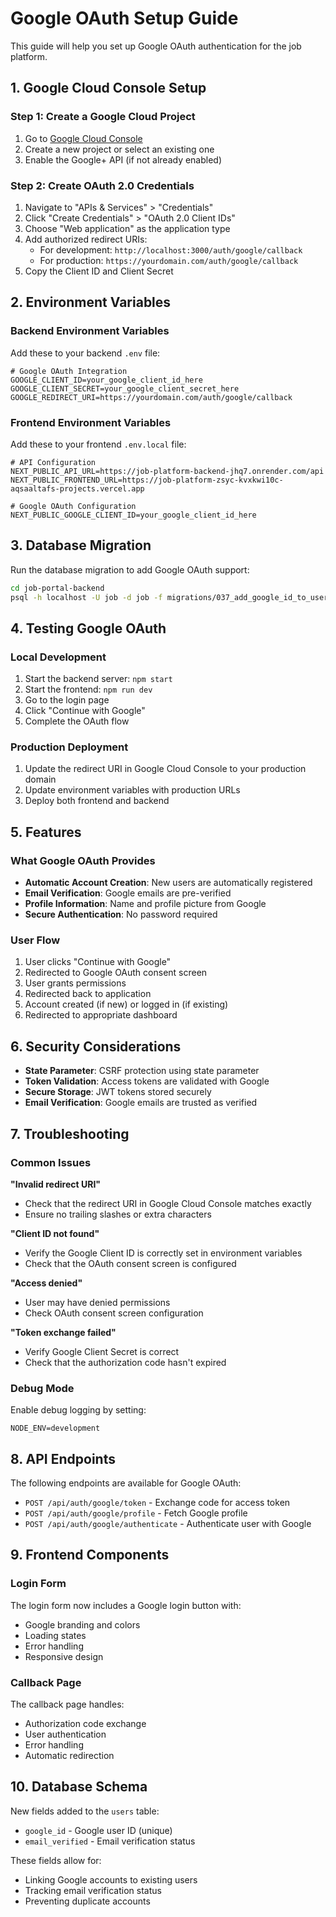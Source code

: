 # Google OAuth Setup Guide

This guide will help you set up Google OAuth authentication for the job platform.

## 1. Google Cloud Console Setup

### Step 1: Create a Google Cloud Project
1. Go to [Google Cloud Console](https://console.cloud.google.com/)
2. Create a new project or select an existing one
3. Enable the Google+ API (if not already enabled)

### Step 2: Create OAuth 2.0 Credentials
1. Navigate to "APIs & Services" > "Credentials"
2. Click "Create Credentials" > "OAuth 2.0 Client IDs"
3. Choose "Web application" as the application type
4. Add authorized redirect URIs:
   - For development: `http://localhost:3000/auth/google/callback`
   - For production: `https://yourdomain.com/auth/google/callback`
5. Copy the Client ID and Client Secret

## 2. Environment Variables

### Backend Environment Variables
Add these to your backend `.env` file:

```env
# Google OAuth Integration
GOOGLE_CLIENT_ID=your_google_client_id_here
GOOGLE_CLIENT_SECRET=your_google_client_secret_here
GOOGLE_REDIRECT_URI=https://yourdomain.com/auth/google/callback
```

### Frontend Environment Variables
Add these to your frontend `.env.local` file:

```env
# API Configuration
NEXT_PUBLIC_API_URL=https://job-platform-backend-jhq7.onrender.com/api
NEXT_PUBLIC_FRONTEND_URL=https://job-platform-zsyc-kvxkwi10c-aqsaaltafs-projects.vercel.app

# Google OAuth Configuration
NEXT_PUBLIC_GOOGLE_CLIENT_ID=your_google_client_id_here
```

## 3. Database Migration

Run the database migration to add Google OAuth support:

```bash
cd job-portal-backend
psql -h localhost -U job -d job -f migrations/037_add_google_id_to_users.sql
```

## 4. Testing Google OAuth

### Local Development
1. Start the backend server: `npm start`
2. Start the frontend: `npm run dev`
3. Go to the login page
4. Click "Continue with Google"
5. Complete the OAuth flow

### Production Deployment
1. Update the redirect URI in Google Cloud Console to your production domain
2. Update environment variables with production URLs
3. Deploy both frontend and backend

## 5. Features

### What Google OAuth Provides
- **Automatic Account Creation**: New users are automatically registered
- **Email Verification**: Google emails are pre-verified
- **Profile Information**: Name and profile picture from Google
- **Secure Authentication**: No password required

### User Flow
1. User clicks "Continue with Google"
2. Redirected to Google OAuth consent screen
3. User grants permissions
4. Redirected back to application
5. Account created (if new) or logged in (if existing)
6. Redirected to appropriate dashboard

## 6. Security Considerations

- **State Parameter**: CSRF protection using state parameter
- **Token Validation**: Access tokens are validated with Google
- **Secure Storage**: JWT tokens stored securely
- **Email Verification**: Google emails are trusted as verified

## 7. Troubleshooting

### Common Issues

**"Invalid redirect URI"**
- Check that the redirect URI in Google Cloud Console matches exactly
- Ensure no trailing slashes or extra characters

**"Client ID not found"**
- Verify the Google Client ID is correctly set in environment variables
- Check that the OAuth consent screen is configured

**"Access denied"**
- User may have denied permissions
- Check OAuth consent screen configuration

**"Token exchange failed"**
- Verify Google Client Secret is correct
- Check that the authorization code hasn't expired

### Debug Mode
Enable debug logging by setting:
```env
NODE_ENV=development
```

## 8. API Endpoints

The following endpoints are available for Google OAuth:

- `POST /api/auth/google/token` - Exchange code for access token
- `POST /api/auth/google/profile` - Fetch Google profile
- `POST /api/auth/google/authenticate` - Authenticate user with Google

## 9. Frontend Components

### Login Form
The login form now includes a Google login button with:
- Google branding and colors
- Loading states
- Error handling
- Responsive design

### Callback Page
The callback page handles:
- Authorization code exchange
- User authentication
- Error handling
- Automatic redirection

## 10. Database Schema

New fields added to the `users` table:
- `google_id` - Google user ID (unique)
- `email_verified` - Email verification status

These fields allow for:
- Linking Google accounts to existing users
- Tracking email verification status
- Preventing duplicate accounts

